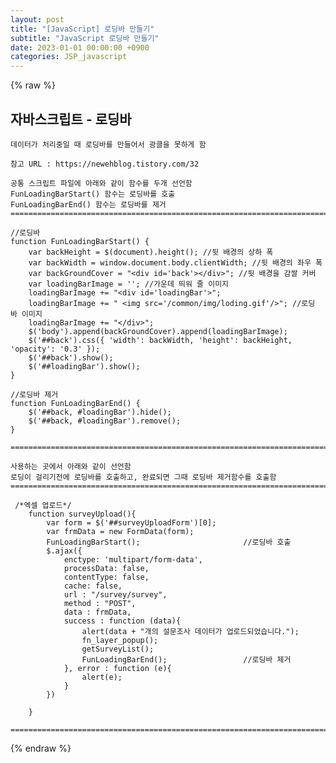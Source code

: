 ```yaml
---
layout: post
title: "[JavaScript] 로딩바 만들기"
subtitle: "JavaScript 로딩바 만들기"
date: 2023-01-01 00:00:00 +0900
categories: JSP_javascript
---
```

{% raw %}
## 자바스크립트 - 로딩바  
  
	데이터가 처리중일 때 로딩바를 만들어서 광클을 못하게 함  
  
	참고 URL : https://newehblog.tistory.com/32  
  
	공통 스크립트 파일에 아래와 같이 함수를 두개 선언함  
	FunLoadingBarStart() 함수는 로딩바를 호출  
	FunLoadingBarEnd() 함수는 로딩바를 제거  
	=====================================================================================================================================================  
  
	//로딩바  
	function FunLoadingBarStart() {  
		var backHeight = $(document).height(); //뒷 배경의 상하 폭  
		var backWidth = window.document.body.clientWidth; //뒷 배경의 좌우 폭  
		var backGroundCover = "<div id='back'></div>"; //뒷 배경을 감쌀 커버  
		var loadingBarImage = ''; //가운데 띄워 줄 이미지  
		loadingBarImage += "<div id='loadingBar'>";  
		loadingBarImage += " <img src='/common/img/loding.gif'/>"; //로딩 바 이미지  
		loadingBarImage += "</div>";  
		$('body').append(backGroundCover).append(loadingBarImage);  
		$('##back').css({ 'width': backWidth, 'height': backHeight, 'opacity': '0.3' });  
		$('##back').show();  
		$('##loadingBar').show();  
	}  
  
	//로딩바 제거  
	function FunLoadingBarEnd() {  
		$('##back, #loadingBar').hide();  
		$('##back, #loadingBar').remove();  
	}  
  
	=====================================================================================================================================================  
  
	사용하는 곳에서 아래와 같이 선언함  
	로딩이 걸리기전에 로딩바를 호출하고, 완료되면 그때 로딩바 제거함수를 호출함  
	=====================================================================================================================================================  
  
	 /*엑셀 업로드*/  
		function surveyUpload(){  
			var form = $('##surveyUploadForm')[0];  
			var frmData = new FormData(form);  
			FunLoadingBarStart();						//로딩바 호출  
			$.ajax({  
				enctype: 'multipart/form-data',  
				processData: false,  
				contentType: false,  
				cache: false,  
				url : "/survey/survey",  
				method : "POST",  
				data : frmData,  
				success : function (data){  
					alert(data + "개의 설문조사 데이터가 업로드되었습니다.");  
					fn_layer_popup();  
					getSurveyList();  
					FunLoadingBarEnd();					//로딩바 제거  
				}, error : function (e){  
					alert(e);  
				}  
			})  
  
		}  
  
	=====================================================================================================================================================  
                                                                                                                                                                                                                                                                                                                                                                                                                                                                                                                                                                                                                                                                                                                                                                                                                                                                                                                                                                                                                                                                                                                                                                                                                                                                                                                                                                                                                                                                                                                                                                                                                                                                                                                                                                                                                                                                                                                                                                                                                                                                                                                                                                                                                                                                                                                                                                              

{% endraw %}
